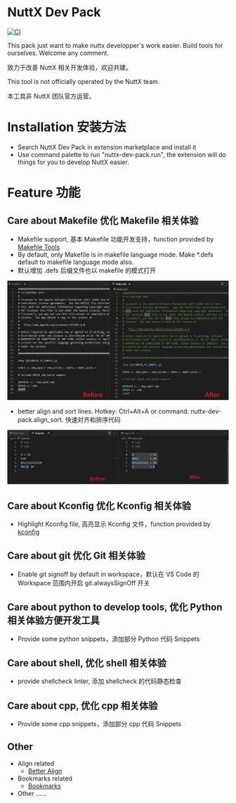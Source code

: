 # NuttX Dev Pack

[![CI](https://github.com/rwb-nuttx/vsce_nuttx_dev_pack/actions/workflows/publish.yml/badge.svg)](https://github.com/rwb-nuttx/vsce_nuttx_dev_pack/actions/workflows/publish.yml) 

This pack just want to make nuttx developper's work easier. Build tools for ourselves. Welcome any comment.

致力于改善 NuttX 相关开发体验，欢迎共建。

This tool is not officially operated by the NuttX team.

本工具非 NuttX 团队官方运营。

# Installation 安装方法

- Search NuttX Dev Pack in extension marketplace and install it
- Use command palette to run "nuttx-dev-pack.run", the extension will do things for you to develop NuttX easier.

# Feature 功能

## Care about Makefile 优化 Makefile 相关体验

- Makefile support, 基本 Makefile 功能开发支持，function provided by [Makefile Tools](https://marketplace.visualstudio.com/items?itemName=ms-vscode.makefile-tools)  
- By default, only Makefile is in makefile language mode. Make *.defs default to makefile language mode also.
- 默认增加 .defs 后缀文件也以 makefile 的模式打开

![](doc/Makefile.png)

- better align and sort lines. Hotkey: Ctrl+Alt+A or command: nuttx-dev-pack.align_sort. 快速对齐和排序代码

![](doc/align_sort.png)

## Care about Kconfig 优化 Kconfig 相关体验

- Highlight Kconfig file, 高亮显示 Kconfig 文件，function provided by [kconfig](https://marketplace.visualstudio.com/items?itemName=luveti.kconfig) 

## Care about git 优化 Git 相关体验

- Enable git signoff by default in workspace，默认在 VS Code 的 Workspace 范围内开启 git.alwaysSignOff 开关

## Care about python to develop tools, 优化 Python 相关体验方便开发工具

- Provide some python snippets，添加部分 Python 代码 Snippets

## Care about shell, 优化 shell 相关体验

- provide shellcheck linter, 添加 shellcheck 的代码静态检查

## Care about cpp, 优化 cpp 相关体验

- Provide some cpp snippets，添加部分 cpp 代码 Snippets

## Other
- Align related
  - [Better Align](https://marketplace.visualstudio.com/items?itemName=Chouzz.vscode-better-align) 
- Bookmarks related
  - [Bookmarks](https://marketplace.visualstudio.com/items?itemName=alefragnani.bookmarks) 
- Other ……